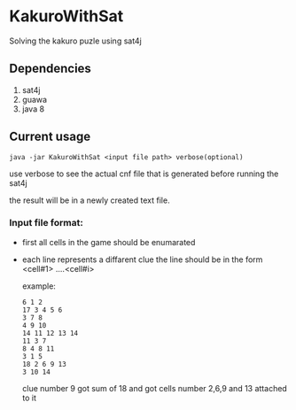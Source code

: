 # KakuroWithSat
Solving the kakuro puzle using sat4j
## Dependencies
1. sat4j
2. guawa
3. java 8
## Current usage
``java -jar KakuroWithSat <input file path> verbose(optional)``

use verbose to see the actual cnf file that is generated before running the sat4j

the result will be in a newly created text file.
### Input file format:
- first all cells in the game should be enumarated
- each line represents a diffarent clue the line should be in the form <sum> <cell#1> ....<cell#i>
  
  example:
  
  ```
  6 1 2
  17 3 4 5 6
  3 7 8
  4 9 10
  14 11 12 13 14
  11 3 7
  8 4 8 11
  3 1 5
  18 2 6 9 13
  3 10 14
  ```
  
  clue number 9 got sum of 18 and got cells number 2,6,9 and 13 attached to it
